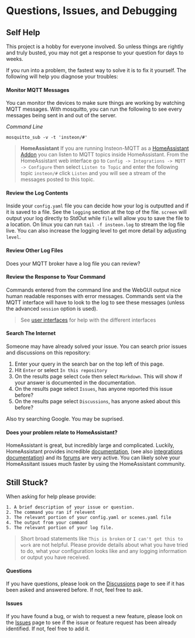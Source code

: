 # Questions, Issues, and Debugging

## Self Help
This project is a hobby for everyone involved.  So unless things are rightly and truly busted, you may not get a response to your question for days to weeks.  

If you run into a problem, the fastest way to solve it is to fix it yourself. The following will help you diagnose your troubles:

#### Monitor MQTT Messages
You can monitor the devices to make sure things are working by watching MQTT messages.  With mosquitto, you can run the following to see every messages being sent in and out of the server.

  _Command Line_
   ```
   mosquitto_sub -v -t 'insteon/#'
   ```
> __HomeAssistant__ If you are running Insteon-MQTT as a [HomeAssistant Addon](HA_Addon_Instructions.md) you can listen to MQTT topics inside HomeAssistant.  From the HomeAssistant web interface go to `Config -> Integrations -> MQTT -> Configure` then select `Listen to Topic` and enter the following topic `insteon/#` click `Listen` and you will see a stream of the messages posted to this topic.

#### Review the Log Contents
Inside your `config.yaml` file you can decide how your log is outputted and if it is saved to a file. See the `logging` section at the top of the file.  `screen` will output your log directly to StdOut while `file` will allow you to save the file to a location.  On linux you can run `tail -f insteon.log` to stream the log file live.  You can also increase the logging level to get more detail by adjusting `level`.

#### Review Other Log Files
Does your MQTT broker have a log file you can review?

#### Review the Response to Your Command
Commands entered from the command line and the WebGUI output nice human readable responses with error messages.  Commands sent via the MQTT interface will have to look to the log to see these messages (unless the advanced `session` option is used).

> See [user interfaces](user_interface.md) for help with the different interfaces

#### Search The Internet
Someone may have already solved your issue.  You can search prior issues and discussions on this repository:
1. Enter your query in the search bar on the top left of this page.
2. Hit `Enter` or select `In this repository`
3. On the results page select `Code` then select `Markdown`. This will show if your answer is documented in the documentation.
4. On the results page select `Issues`, has anyone reported this issue before?
5. On the results page select `Discussions`, has anyone asked about this before?

Also try searching Google.  You may be suprised.

#### Does your problem relate to HomeAssistant?
HomeAssistant is great, but incredibly large and complicated.  Luckily, HomeAssistant provides incredible [documentation](https://www.home-assistant.io/docs/), (see also [integrations documentation](https://www.home-assistant.io/integrations/)) and its [forums](https://community.home-assistant.io/) are very active.  You can likely solve your HomeAssitant issues much faster by using the HomeAssistant community.

## Still Stuck?
When asking for help please provide:
```
1. A brief description of your issue or question.
2. The command you ran if relevent
3. The relevant portion of your config.yaml or scenes.yaml file
4. The output from your command
5. The relevant portion of your log file.
```

> Short broad statements like `This is broken` or `I can't get this to work` are not helpful.  Please provide details about what you have tried to do, what your configuration looks like and any logging information or output you have received.  


   #### Questions

   If you have questions, please look on the
   [Discussions](https://github.com/TD22057/insteon-mqtt/discussions) page
   to see if it has been asked and answered before.  If not, feel free to ask.



   #### Issues

   If you have found a bug, or wish to request a new feature, please look on the
   [Issues](https://github.com/TD22057/insteon-mqtt/issues) page to see if the
   issue or feature request has been already identified.  If not, feel free to
   add it.
